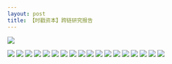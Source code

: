 ```yaml
---
layout: post
title: 【时戳资本】跨链研究报告
---
```

![](https://raw.githubusercontent.com/shichuo/res2018/master/a824/01.jpg)

<!-- more -->

![](https://raw.githubusercontent.com/shichuo/res2018/master/a824/02.jpg)
![](https://raw.githubusercontent.com/shichuo/res2018/master/a824/03.jpg)
![](https://raw.githubusercontent.com/shichuo/res2018/master/a824/04.jpg)
![](https://raw.githubusercontent.com/shichuo/res2018/master/a824/05.jpg)
![](https://raw.githubusercontent.com/shichuo/res2018/master/a824/06.jpg)
![](https://raw.githubusercontent.com/shichuo/res2018/master/a824/07.jpg)
![](https://raw.githubusercontent.com/shichuo/res2018/master/a824/08.jpg)
![](https://raw.githubusercontent.com/shichuo/res2018/master/a824/09.jpg)
![](https://raw.githubusercontent.com/shichuo/res2018/master/a824/10.jpg)
![](https://raw.githubusercontent.com/shichuo/res2018/master/a824/11.jpg)
![](https://raw.githubusercontent.com/shichuo/res2018/master/a824/12.jpg)
![](https://raw.githubusercontent.com/shichuo/res2018/master/a824/13.jpg)
![](https://raw.githubusercontent.com/shichuo/res2018/master/a824/14.jpg)
![](https://raw.githubusercontent.com/shichuo/res2018/master/a824/15.jpg)
![](https://raw.githubusercontent.com/shichuo/res2018/master/a824/16.jpg)
![](https://raw.githubusercontent.com/shichuo/res2018/master/a824/17.jpg)
![](https://raw.githubusercontent.com/shichuo/res2018/master/a824/18.jpg)
![](https://raw.githubusercontent.com/shichuo/res2018/master/a824/19.jpg)